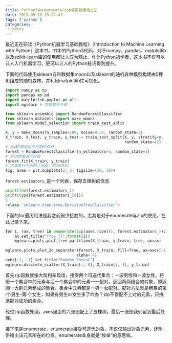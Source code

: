 ```yaml
---
title: Python3中enumerate/zip等函数使用方法
date: 2019-05-18 15:24:47
tags: ['python']
categories:
 - notes
---
```

最近正在研读《Python机器学习基础教程》（Introduction to Machine Learning with Python）这本书。书中的Python3代码、对于numpy、pandas、matplotlib以及scikit-learn库的使用都让人叹为观止。作为Python初学者，这本书不仅可以让人入门机器学习，更可以让人的Python技巧得到提升。

下面的代码使用sklearn自带数据集moon以及sklearn的随机森林模型构建由5棵树组成的随机森林，并利用matplotlib库可视化。

```python
import numpy as np
import pandas as pd
import matplotlib.pyplot as plt
import mglearn # 需要额外下载

from sklearn.ensemble import RandomForestClassifier
from sklearn.datasets import make_moons
from sklearn.model_selection import train_test_split

X, y = make_moons(n_samples=100, noise=0.25, random_state=3)
X_train, X_test, y_train, y_test = train_test_split(X, y, stratify=y, 
                                                    random_state=42)
# 创建5棵树组成的随机森林
forest = RandomForestClassifier(n_estimators=5, random_state=2)
# 对训练集进行拟合
forest.fit(X_train, y_train)
# 生成两行三列的六张图，宽20高10
fig, axes = plt.subplots(2, 3, figsize=(20, 10))
```

`forest.estimators_`是一个列表，保存五棵树的信息
```python
print(len(forest.estimators_))
print(type(forest.estimators_[0]))
5
<class 'sklearn.tree.tree.DecisionTreeClassifier'>
```

下面的for遍历用法是我之前很少接触的，尤其是对于enumerate与zip的使用，在此记录下来。

```python
for i, (ax, tree) in enumerate(zip(axes.ravel(), forest.estimators_)):
    ax.set_title("Tree {}".format(i))
    mglearn.plots.plot_tree_partition(X_train, y_train, tree, ax=ax)
    
mglearn.plots.plot_2d_separator(forest, X_train, fill=True, ax=axes[-1, -1],
                               alpha=.4)
axes[-1, -1].set_title("Random Forest")
mglearn.discrete_scatter(X_train[:, 0], X_train[:, 1], y_train)
```

首先zip函数就像大型相亲现场，接受两个可迭代集合：一波男性和一波女性，将前一个集合中的元素与后一个集合中的元素一一配对，返回两两结合的对象，即返回一大群元素组成的集合，集合中元素都是一男一女配对。配对方法就是粗暴的第i个男生-第i个女生，如果有男生or女生多了咋办？zip不管配不上对的元素，只挑选配对成功的组合。

经过zip函数处理，axes里面的六张图配上了五棵树，最后一张图我们留到最后处理。

接下来是enumerate，enumerate接受可迭代对象，不仅仅输出对象元素，还附带输出该元素所在的位置。enumerate本身就是“枚举”的意思嘛。